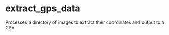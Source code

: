 # extract_gps_data
Processes a directory of images to extract their coordinates and output to a CSV
